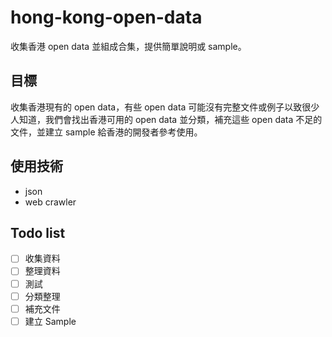 # hong-kong-open-data
收集香港 open data 並組成合集，提供簡單說明或 sample。

## 目標
收集香港現有的 open data，有些 open data 可能沒有完整文件或例子以致很少人知道，我們會找出香港可用的 open data 並分類，補充這些 open data 不足的文件，並建立 sample 給香港的開發者參考使用。

## 使用技術
* json
* web crawler

## Todo list
- [ ] 收集資料
- [ ] 整理資料
- [ ] 測試
- [ ] 分類整理
- [ ] 補充文件
- [ ] 建立 Sample
